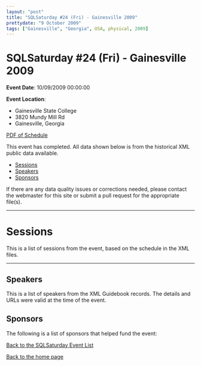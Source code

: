 ```yaml
---
layout: "post" 
title: "SQLSaturday #24 (Fri) - Gainesville 2009" 
prettydate: "9 October 2009" 
tags: ["Gainesville", "Georgia", USA, physical, 2009]
---
```

# SQLSaturday #24 (Fri) - Gainesville 2009
 
**Event Date**: 10/09/2009 00:00:00
 
**Event Location**:
- Gainesville State College
- 3820 Mundy Mill Rd
- Gainesville, Georgia
 
<a href="/assets/pdf/0024.pdf">PDF of Schedule</a>
 
This event has completed. All data shown below is from the historical XML public data available.
<ul>
   <li><a href="#sessions">Sessions</a></li>
   <li><a href="#speakers">Speakers</a></li>
   <li><a href="#sponsors">Sponsors</a></li>
</ul>
 
 
If there are any data quality issues or corrections needed, please contact the webmaster for this site or submit a pull request for the appropriate file(s). 
 
----------------------------------------------------------------------------------- 
 
# <a name="sessions"></a>Sessions
This is a list of sessions from the event, based on the schedule in the XML files.
 
----------------------------------------------------------------------------------- 
## <a name="#speakers"></a>Speakers
This is a list of speakers from the XML Guidebook records. The details and URLs were valid at the time of the event.
 
 
 
 
## <a name="sponsors"></a>Sponsors
The following is a list of sponsors that helped fund the event:
 
[Back to the SQLSaturday Event List](/past)
 
[Back to the home page](/index)
 
